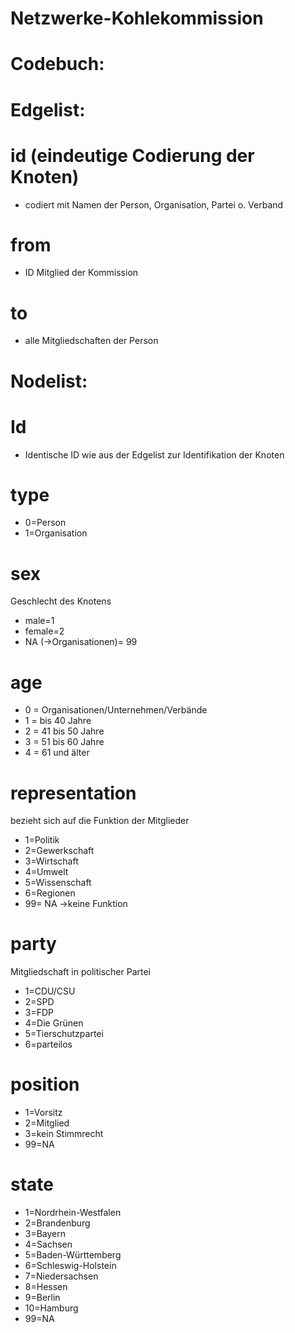 # Netzwerke-Kohlekommission

# Codebuch:


# Edgelist:

# id (eindeutige Codierung der Knoten)
-	codiert mit Namen der Person, Organisation, Partei o. Verband
# from 
-	ID Mitglied der Kommission
# to
-	alle Mitgliedschaften der Person



# Nodelist: 

# Id
-	Identische ID wie aus der Edgelist zur Identifikation der Knoten 

# type
-	0=Person
-	1=Organisation

# sex 
Geschlecht des Knotens 
-	male=1 
-	female=2 
-	NA (->Organisationen)= 99
# age 
-	0 = Organisationen/Unternehmen/Verbände
-	1 = bis 40 Jahre
-	2 = 41 bis 50 Jahre
-	3 = 51 bis 60 Jahre
-	4 = 61 und älter

# representation 
bezieht sich auf die Funktion der Mitglieder
-	1=Politik
-	2=Gewerkschaft
-	3=Wirtschaft
-	4=Umwelt 
-	5=Wissenschaft
-	6=Regionen
-	99= NA ->keine Funktion

# party 
Mitgliedschaft in politischer Partei
-	1=CDU/CSU
-	2=SPD
-	3=FDP
-	4=Die Grünen
-	5=Tierschutzpartei
-	6=parteilos

# position
-	1=Vorsitz
-	2=Mitglied
-	3=kein Stimmrecht
-	99=NA

# state
-	1=Nordrhein-Westfalen 
-	2=Brandenburg
-	3=Bayern
-	4=Sachsen 
-	5=Baden-Württemberg
-	6=Schleswig-Holstein 
-	7=Niedersachsen
-	8=Hessen 
-	9=Berlin
-	10=Hamburg
-	99=NA

